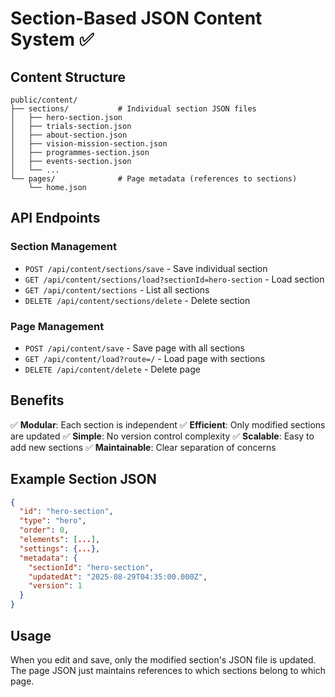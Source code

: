 # Section-Based JSON Content System ✅

## Content Structure
```
public/content/
├── sections/           # Individual section JSON files
│   ├── hero-section.json
│   ├── trials-section.json
│   ├── about-section.json
│   ├── vision-mission-section.json
│   ├── programmes-section.json
│   ├── events-section.json
│   └── ...
└── pages/              # Page metadata (references to sections)
    └── home.json
```

## API Endpoints

### Section Management
- `POST /api/content/sections/save` - Save individual section
- `GET /api/content/sections/load?sectionId=hero-section` - Load section
- `GET /api/content/sections` - List all sections
- `DELETE /api/content/sections/delete` - Delete section

### Page Management  
- `POST /api/content/save` - Save page with all sections
- `GET /api/content/load?route=/` - Load page with sections
- `DELETE /api/content/delete` - Delete page

## Benefits
✅ **Modular**: Each section is independent
✅ **Efficient**: Only modified sections are updated
✅ **Simple**: No version control complexity 
✅ **Scalable**: Easy to add new sections
✅ **Maintainable**: Clear separation of concerns

## Example Section JSON
```json
{
  "id": "hero-section",
  "type": "hero", 
  "order": 0,
  "elements": [...],
  "settings": {...},
  "metadata": {
    "sectionId": "hero-section",
    "updatedAt": "2025-08-29T04:35:00.000Z",
    "version": 1
  }
}
```

## Usage
When you edit and save, only the modified section's JSON file is updated. The page JSON just maintains references to which sections belong to which page.